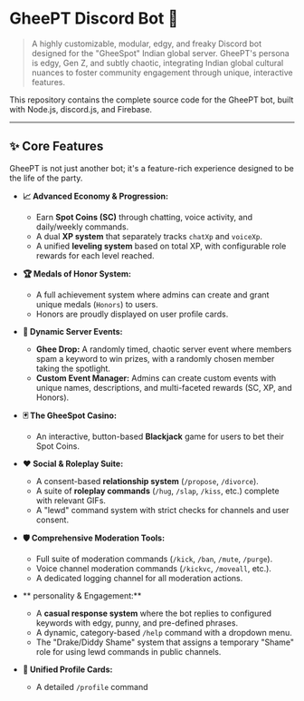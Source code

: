 # GheePT Discord Bot 🧈

> A highly customizable, modular, edgy, and freaky Discord bot designed for the "GheeSpot" Indian global server. GheePT's persona is edgy, Gen Z, and subtly chaotic, integrating Indian global cultural nuances to foster community engagement through unique, interactive features.

This repository contains the complete source code for the GheePT bot, built with Node.js, discord.js, and Firebase.

---

## ✨ Core Features

GheePT is not just another bot; it's a feature-rich experience designed to be the life of the party.

* **📈 Advanced Economy & Progression:**
    * Earn **Spot Coins (SC)** through chatting, voice activity, and daily/weekly commands.
    * A dual **XP system** that separately tracks `chatXp` and `voiceXp`.
    * A unified **leveling system** based on total XP, with configurable role rewards for each level reached.

* **🏆 Medals of Honor System:**
    * A full achievement system where admins can create and grant unique medals (`Honors`) to users.
    * Honors are proudly displayed on user profile cards.

* **🎉 Dynamic Server Events:**
    * **Ghee Drop:** A randomly timed, chaotic server event where members spam a keyword to win prizes, with a randomly chosen member taking the spotlight.
    * **Custom Event Manager:** Admins can create custom events with unique names, descriptions, and multi-faceted rewards (SC, XP, and Honors).

* **🃏 The GheeSpot Casino:**
    * An interactive, button-based **Blackjack** game for users to bet their Spot Coins.

* **❤️ Social & Roleplay Suite:**
    * A consent-based **relationship system** (`/propose`, `/divorce`).
    * A suite of **roleplay commands** (`/hug`, `/slap`, `/kiss`, etc.) complete with relevant GIFs.
    * A "lewd" command system with strict checks for channels and user consent.

* **🛡️ Comprehensive Moderation Tools:**
    * Full suite of moderation commands (`/kick`, `/ban`, `/mute`, `/purge`).
    * Voice channel moderation commands (`/kickvc`, `/moveall`, etc.).
    * A dedicated logging channel for all moderation actions.

* ** personality & Engagement:**
    * A **casual response system** where the bot replies to configured keywords with edgy, punny, and pre-defined phrases.
    * A dynamic, category-based `/help` command with a dropdown menu.
    * The "Drake/Diddy Shame" system that assigns a temporary "Shame" role for using lewd commands in public channels.

* **👤 Unified Profile Cards:**
    * A detailed `/profile` command
